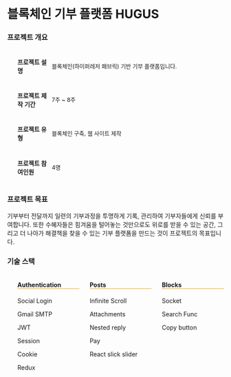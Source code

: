 <h1>블록체인 기부 플랫폼 HUGUS</h1>

<section>
    <article>
        <h3>프로젝트 개요</h3>
        <ul>
            <li style="list-style: none;display: grid;grid-template-columns: 1fr 5fr;align-items: center;">
                <h4>프로젝트 설명</h4>
                <p style="font-size: 13px">블록체인(하이퍼레저 패브릭) 기반 기부 플랫폼입니다.</p>
            </li>
            <li style="list-style: none;display: grid;grid-template-columns: 1fr 5fr;align-items: center;">
                <h4>프로젝트 제작 기간</h4>
                <p style="font-size: 13px">7주 ~ 8주</p>
            </li>
            <li style="list-style: none;display: grid;grid-template-columns: 1fr 5fr;align-items: center;">
                <h4>프로젝트 유형</h4>
                <p style="font-size: 13px">블록체인 구축, 웹 사이트 제작</p>
            </li>
            <li style="list-style: none;display: grid;grid-template-columns: 1fr 5fr;align-items: center;">
                <h4>프로젝트 참여인원</h4>
                <p style="font-size: 13px">4명</p>
            </li>
        </ul>
    </article>
    <article>
        <h3>프로젝트 목표</h3>
        <p style="font-size: 14px">기부부터 전달까지 일련의 기부과정을 투명하게 기록, 관리하여 기부자들에게 신뢰를 부여합니다. 또한 수혜자들은 힘겨움을 털어놓는 것만으로도 위로를 받을 수 있는 공간, 그리고 더 나아가 해결책을 찾을 수 있는 기부 플랫폼을 만드는 것이 프로젝트의 목표입니다.</p>
    </article>
    <article>
        <h3>기술 스택</h3>
        <ul style="display: flex;justify-content: space-between">
            <li style="list-style:none; width: 30%">
                <h4 style="border-bottom: 1px solid orange">Authentication</h4>
                <p style="font-size: 14px">Social Login</p>
                <p style="font-size: 14px">Gmail SMTP</p>
                <p style="font-size: 14px">JWT</p>
                <p style="font-size: 14px">Session</p>
                <p style="font-size: 14px">Cookie</p>
                <p style="font-size: 14px">Redux</p>
            </li>
            <li style="list-style:none; width: 30%">
                <h4 style="border-bottom: 1px solid orange">Posts</h4>
                <p style="font-size: 14px">Infinite Scroll</p>
                <p style="font-size: 14px">Attachments</p>
                <p style="font-size: 14px">Nested reply</p>
                <p style="font-size: 14px">Pay</p>
                <p style="font-size: 14px">React slick slider</p>
            </li>
            <li style="list-style:none; width: 30%">
                <h4 style="border-bottom: 1px solid orange">Blocks</h4>
                <p style="font-size: 14px">Socket</p>
                <p style="font-size: 14px">Search Func</p>
                <p style="font-size: 14px">Copy button</p>
            </li>
        </ul>
    </article>
</section>
